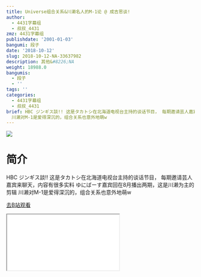 ```yaml
---
title: Universe组合关系&川濑名人的M-1论 @ 成吉思谈!
author:
  - 4431字幕组
  - 叔叔_4431
zmz: 4431字幕组
publishdate: '2001-01-03'
bangumi: 段子
date: '2018-10-12'
slug: 2018-10-12-NA-33637982
description: 其他&#8226;NA
weight: 18988.0
bangumis:
  - 段子
  - ''
tags: ''
categories:
  - 4431字幕组
  - 叔叔_4431
brief: HBC ジンギス談!! 这是タカトシ在北海道电视台主持的谈话节目， 每期邀请芸人嘉宾来聊天，内容有很多实料 ゆにばーす嘉宾回在8月播出两期，这是川濑为主的剪辑
  川濑对M-1是爱得深沉的，组合关系也意外地萌w
---
```

![](https://i.imgur.com/ebwTLc0.jpg)
# 简介  
HBC ジンギス談!!
这是タカトシ在北海道电视台主持的谈话节目，
每期邀请芸人嘉宾来聊天，内容有很多实料
ゆにばーす嘉宾回在8月播出两期，这是川濑为主的剪辑
川濑对M-1是爱得深沉的，组合关系也意外地萌w  

[去B站观看](https://www.bilibili.com/video/av33637982/)
<div class ="resp-container"><iframe class="testiframe" src="//player.bilibili.com/player.html?aid=33637982"", scrolling="no", allowfullscreen="true" > </iframe></div> 
